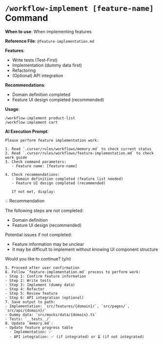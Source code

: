 # `/workflow-implement [feature-name]` Command

**When to use**: When implementing features

**Reference File**: `@feature-implementation.md`

**Features**:

- Write tests (Test-First)
- Implementation (dummy data first)
- Refactoring
- (Optional) API integration

**Recommendations**:

- Domain definition completed
- Feature UI design completed (recommended)

**Usage**:

```
/workflow-implement product-list
/workflow-implement cart
```

**AI Execution Prompt**:

```
Please perform feature implementation work:

1. Read `.cursor/rules/workflows/memory.md` to check current status
2. Read `.cursor/rules/workflows/feature-implementation.md` to check work guide
3. Check command parameters:
   - Feature name: [feature-name]

4. Check recommendations:
   - Domain definition completed (feature list needed)
   - Feature UI design completed (recommended)

   If not met, display:
```

💡 Recommendation

The following steps are not completed:

- Domain definition
- Feature UI design (recommended)

Potential issues if not completed:

- Feature information may be unclear
- It may be difficult to implement without knowing UI component structure

Would you like to continue? (y/n)

```
5. Proceed after user confirmation
6. Follow `feature-implementation.md` process to perform work:
- Step 1: Confirm feature information
- Step 2: Write tests
- Step 3: Implement (dummy data)
- Step 4: Refactor
- Step 5: Review feature
- Step 6: API integration (optional)
7. Save output to path:
- Implementation: `src/features/{domain}/`, `src/pages/`, `src/api/{domain}/`
- Dummy data: `src/mocks/data/{domain}.ts`
- Tests: `__tests__/`
8. Update `memory.md`:
- Update feature progress table
  - Implementation: ✅
  - API integration: ✅ (if integrated) or ⏳ (if not integrated)
```
